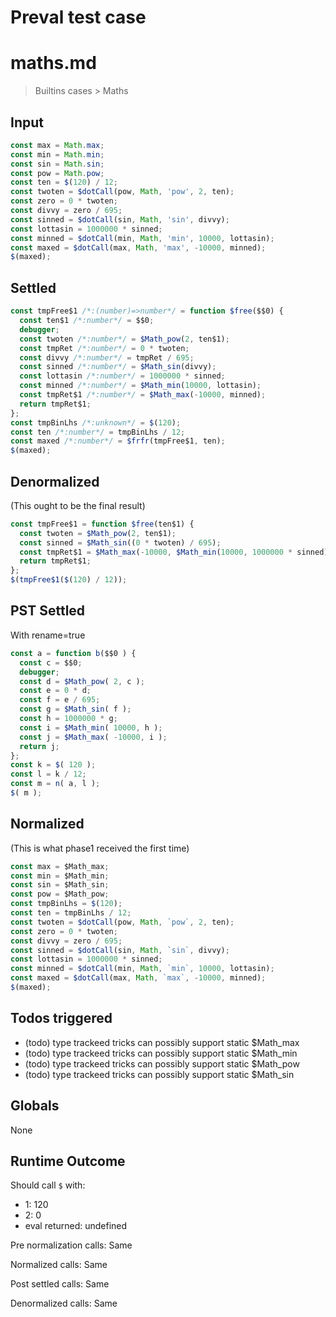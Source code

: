 # Preval test case

# maths.md

> Builtins cases > Maths
>
>

## Input

`````js filename=intro
const max = Math.max;
const min = Math.min;
const sin = Math.sin;
const pow = Math.pow;
const ten = $(120) / 12;
const twoten = $dotCall(pow, Math, 'pow', 2, ten);
const zero = 0 * twoten;
const divvy = zero / 695;
const sinned = $dotCall(sin, Math, 'sin', divvy);
const lottasin = 1000000 * sinned;
const minned = $dotCall(min, Math, 'min', 10000, lottasin);
const maxed = $dotCall(max, Math, 'max', -10000, minned);
$(maxed);
`````


## Settled


`````js filename=intro
const tmpFree$1 /*:(number)=>number*/ = function $free($$0) {
  const ten$1 /*:number*/ = $$0;
  debugger;
  const twoten /*:number*/ = $Math_pow(2, ten$1);
  const tmpRet /*:number*/ = 0 * twoten;
  const divvy /*:number*/ = tmpRet / 695;
  const sinned /*:number*/ = $Math_sin(divvy);
  const lottasin /*:number*/ = 1000000 * sinned;
  const minned /*:number*/ = $Math_min(10000, lottasin);
  const tmpRet$1 /*:number*/ = $Math_max(-10000, minned);
  return tmpRet$1;
};
const tmpBinLhs /*:unknown*/ = $(120);
const ten /*:number*/ = tmpBinLhs / 12;
const maxed /*:number*/ = $frfr(tmpFree$1, ten);
$(maxed);
`````


## Denormalized
(This ought to be the final result)

`````js filename=intro
const tmpFree$1 = function $free(ten$1) {
  const twoten = $Math_pow(2, ten$1);
  const sinned = $Math_sin((0 * twoten) / 695);
  const tmpRet$1 = $Math_max(-10000, $Math_min(10000, 1000000 * sinned));
  return tmpRet$1;
};
$(tmpFree$1($(120) / 12));
`````


## PST Settled
With rename=true

`````js filename=intro
const a = function b($$0 ) {
  const c = $$0;
  debugger;
  const d = $Math_pow( 2, c );
  const e = 0 * d;
  const f = e / 695;
  const g = $Math_sin( f );
  const h = 1000000 * g;
  const i = $Math_min( 10000, h );
  const j = $Math_max( -10000, i );
  return j;
};
const k = $( 120 );
const l = k / 12;
const m = n( a, l );
$( m );
`````


## Normalized
(This is what phase1 received the first time)

`````js filename=intro
const max = $Math_max;
const min = $Math_min;
const sin = $Math_sin;
const pow = $Math_pow;
const tmpBinLhs = $(120);
const ten = tmpBinLhs / 12;
const twoten = $dotCall(pow, Math, `pow`, 2, ten);
const zero = 0 * twoten;
const divvy = zero / 695;
const sinned = $dotCall(sin, Math, `sin`, divvy);
const lottasin = 1000000 * sinned;
const minned = $dotCall(min, Math, `min`, 10000, lottasin);
const maxed = $dotCall(max, Math, `max`, -10000, minned);
$(maxed);
`````


## Todos triggered


- (todo) type trackeed tricks can possibly support static $Math_max
- (todo) type trackeed tricks can possibly support static $Math_min
- (todo) type trackeed tricks can possibly support static $Math_pow
- (todo) type trackeed tricks can possibly support static $Math_sin


## Globals


None


## Runtime Outcome


Should call `$` with:
 - 1: 120
 - 2: 0
 - eval returned: undefined

Pre normalization calls: Same

Normalized calls: Same

Post settled calls: Same

Denormalized calls: Same
